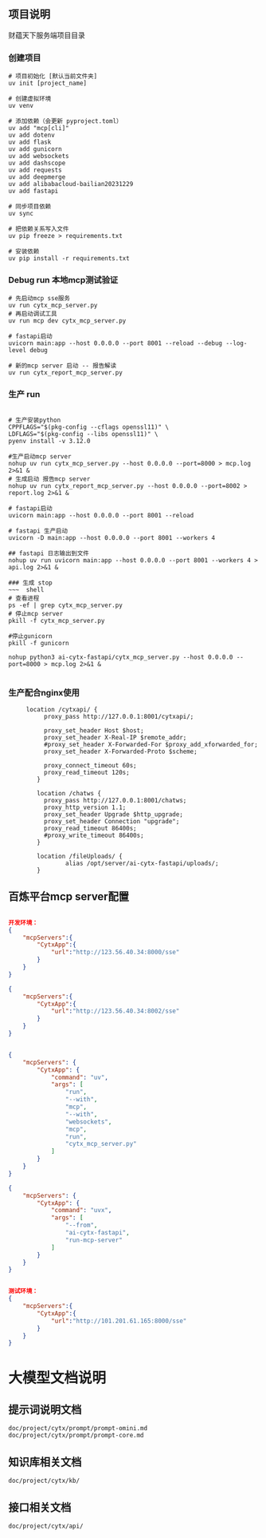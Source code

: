 
## 项目说明
财蕴天下服务端项目目录

### 创建项目
~~~ shell
# 项目初始化 [默认当前文件夹] 
uv init [project_name] 
~~~

~~~ shell
# 创建虚拟环境 
uv venv
~~~

~~~ shell
# 添加依赖（会更新 pyproject.toml） 
uv add "mcp[cli]"
uv add dotenv
uv add flask
uv add gunicorn
uv add websockets
uv add dashscope
uv add requests
uv add deepmerge
uv add alibabacloud-bailian20231229
uv add fastapi
~~~

~~~ shell
# 同步项目依赖 
uv sync

# 把依赖关系写入文件
uv pip freeze > requirements.txt

# 安装依赖
uv pip install -r requirements.txt
~~~



### Debug run 本地mcp测试验证
~~~ shell
# 先启动mcp sse服务
uv run cytx_mcp_server.py
# 再启动调试工具
uv run mcp dev cytx_mcp_server.py

# fastapi启动
uvicorn main:app --host 0.0.0.0 --port 8001 --reload --debug --log-level debug

# 新的mcp server 启动 -- 报告解读
uv run cytx_report_mcp_server.py

~~~
### 生产 run
~~~ shell

# 生产安装python
CPPFLAGS="$(pkg-config --cflags openssl11)" \
LDFLAGS="$(pkg-config --libs openssl11)" \
pyenv install -v 3.12.0

#生产启动mcp server
nohup uv run cytx_mcp_server.py --host 0.0.0.0 --port=8000 > mcp.log 2>&1 &
# 生成启动 报告mcp server
nohup uv run cytx_report_mcp_server.py --host 0.0.0.0 --port=8002 > report.log 2>&1 &

# fastapi启动
uvicorn main:app --host 0.0.0.0 --port 8001 --reload

# fastapi 生产启动
uvicorn -D main:app --host 0.0.0.0 --port 8001 --workers 4

## fastapi 日志输出到文件
nohup uv run uvicorn main:app --host 0.0.0.0 --port 8001 --workers 4 > api.log 2>&1 &

### 生成 stop
~~~  shell
# 查看进程
ps -ef | grep cytx_mcp_server.py
# 停止mcp server
pkill -f cytx_mcp_server.py

#停止gunicorn
pkill -f gunicorn

nohup python3 ai-cytx-fastapi/cytx_mcp_server.py --host 0.0.0.0 --port=8000 > mcp.log 2>&1 &


~~~


### 生产配合nginx使用

~~~ nginx
     location /cytxapi/ {
          proxy_pass http://127.0.0.1:8001/cytxapi/;

          proxy_set_header Host $host;
          proxy_set_header X-Real-IP $remote_addr;
          #proxy_set_header X-Forwarded-For $proxy_add_xforwarded_for;
          proxy_set_header X-Forwarded-Proto $scheme;

          proxy_connect_timeout 60s;
          proxy_read_timeout 120s;
        }

        location /chatws {
          proxy_pass http://127.0.0.1:8001/chatws;
          proxy_http_version 1.1;
          proxy_set_header Upgrade $http_upgrade;
          proxy_set_header Connection "upgrade";
          proxy_read_timeout 86400s;
          #proxy_write_timeout 86400s;
        }
        
        location /fileUploads/ {
                alias /opt/server/ai-cytx-fastapi/uploads/;
        }
~~~




## 百炼平台mcp server配置

~~~ json

开发环境：
{
    "mcpServers":{
        "CytxApp":{
            "url":"http://123.56.40.34:8000/sse"
        }
    }
}

{
    "mcpServers":{
        "CytxApp":{
            "url":"http://123.56.40.34:8002/sse"
        }
    }
}


{
    "mcpServers": {
        "CytxApp": {
            "command": "uv",
            "args": [
                "run",
                "--with",
                "mcp",
                "--with",
                "websockets",
                "mcp",
                "run",
                "cytx_mcp_server.py"
            ]
        }
    }
}

{
    "mcpServers": {
        "CytxApp": {
            "command": "uvx",
            "args": [
                "--from",
                "ai-cytx-fastapi",
                "run-mcp-server"
            ]
        }
    }
}


测试环境：
{
    "mcpServers":{
        "CytxApp":{
            "url":"http://101.201.61.165:8000/sse"
        }
    }
}
~~~



# 大模型文档说明

## 提示词说明文档
    doc/project/cytx/prompt/prompt-omini.md
    doc/project/cytx/prompt/prompt-core.md

## 知识库相关文档
    doc/project/cytx/kb/

## 接口相关文档
    doc/project/cytx/api/
















